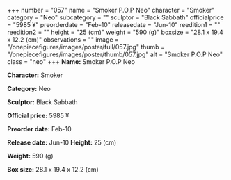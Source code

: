 +++
number = "057"
name = "Smoker P.O.P Neo"
character = "Smoker"
category = "Neo"
subcategory = ""
sculptor = "Black Sabbath"
officialprice = "5985 ¥"
preorderdate = "Feb-10"
releasedate = "Jun-10"
reedition1 = ""
reedition2 = ""
height = "25 (cm)"
weight = "590 (g)"
boxsize = "28.1 x 19.4 x 12.2 (cm)"
observations = ""
image = "/onepiecefigures/images/poster/full/057.jpg"
thumb = "/onepiecefigures/images/poster/thumb/057.jpg"
alt = "Smoker P.O.P Neo"
class = "neo"
+++
**Name:** Smoker P.O.P Neo

**Character:** Smoker

**Category:** Neo 

**Sculptor:** Black Sabbath

**Official price:** 5985 ¥

**Preorder date:** Feb-10

**Release date:** Jun-10
**Height:** 25 (cm)

**Weight:** 590 (g)

**Box size:** 28.1 x 19.4 x 12.2 (cm)

